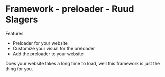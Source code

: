 # Framework - preloader - Ruud Slagers

Features
- Preloader for your website
- Customize your visual for the preloader
- Add the preloader to your website

Does your website takes a long time to load, well this framework is just the thing for you.
